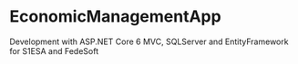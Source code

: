 # EconomicManagementApp
Development with ASP.NET Core 6 MVC, SQLServer and EntityFramework for S1ESA and FedeSoft
